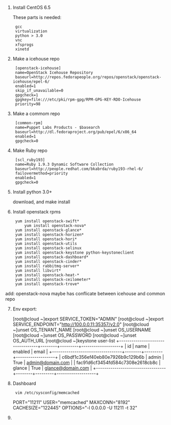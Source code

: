 1. Install CentOS 6.5    

    These parts is needed:   
		 
		gcc
		virtualization
		python > 3.0
		vnc
		xfsprogs   
		xinetd

2. Make a icehouse repo   

		[openstack-icehouse]
		name=OpenStack Icehouse Repository
		baseurl=http://repos.fedorapeople.org/repos/openstack/openstack-icehouse/epel-6/
		enabled=1
		skip_if_unavailable=0
		gpgcheck=1 
		gpgkey=file:///etc/pki/rpm-gpg/RPM-GPG-KEY-RDO-Icehouse   
		priority=98    

3. Make a commom repo    

		[common-rpm]   
		name=Puppet Labs Products - $basearch   
		baseurl=http://dl.fedoraproject.org/pub/epel/6/x86_64    
		enabled=1
		gpgcheck=0    

4. Make Ruby repo    

		[scl_ruby193]
		name=Ruby 1.9.3 Dynamic Software Collection
		baseurl=http://people.redhat.com/bkabrda/ruby193-rhel-6/
		failovermethod=priority
		enabled=1
		gpgcheck=0
   

5. Install python 3.0+     

   download, and make install
   
6. Install openstack rpms    
    
	    yum install openstack-swift*  
            yum install openstack-nova* 
	    yum install openstack-glance*    
	    yum install openstack-horizen*    
	    yum install openstack-hori*    
	    yum install openstack-utils    
	    yum install openstack-selinux     
	    yum install openstack-keystone python-keystoneclient    
	    yum install openstack-dashboard*    
	    yum install openstack-cinder*    
	    yum install rabbitmq-server*    
	    yum install libvirt*    
	    yum install openstack-heat-*    
	    yum install openstack-ceilometer*    
	    yum install openstack-trove* 

add: openstack-nova maybe has conflicate between icehouse and common repo


7. Env export:    

	[root@cloud ~]export SERVICE_TOKEN="ADMIN"
	[root@cloud ~]export SERVICE_ENDPOINT="http://100.0.0.11:35357/v2.0"
	[root@cloud ~]unset OS_TENANT_NAME
	[root@cloud ~]unset OS_USERNAME
	[root@cloud ~]unset OS_PASSWORD
	[root@cloud ~]unset OS_AUTH_URL
	[root@cloud ~]keystone user-list
	+----------------------------------+--------+---------+-------------------+
	|                id                |  name  | enabled |       email       |
	+----------------------------------+--------+---------+-------------------+
	| c6bdf1c356ef40eb80e7926b9c129b6b | admin  |   True  |  admin@domain.com |
	| fac91d6cf3454fd584c7308e2618cb8c | glance |   True  | glance@domain.com |
	+----------------------------------+--------+---------+-------------------+
	
8. Dashboard    

        vim /etc/sysconfig/memcached
	PORT="11211"
	USER="memcached"
	MAXCONN="8192"
	CACHESIZE="122445"
	OPTIONS="-l 0.0.0.0 -U 11211 -t 32"
	
9. 	
